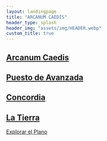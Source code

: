 ```yaml
---
layout: landingpage
title: "ARCANUM CAEDIS"
header_type: splash
header_img: "assets/img/HEADER.webp"
custom_title: true
---
```



<div class="arcana-grid">

  <a href="/blog/arcanum" class="arcana-card lazy-bg arcanum" style="background-image: url('assets/img/Arcanum_mini.webp');" data-bg="assets/img/Arcanum.webp" aria-label="Explora el mundo de Arcanum Caedis">
    <h2>Arcanum Caedis</h2>
    <!-- Imagen de fondo oculta para SEO/Accesibilidad -->
    <span class="visually-hidden" alt="Imagen de Arcanum Caedis, un paisaje misterioso con magia" aria-hidden="true"></span>
  </a>

  <a href="/blog/puestoavanzada" class="arcana-card lazy-bg tecnocracia" style="background-image: url('assets/img/PuestoAvanzada_mini.webp');" data-bg="assets/img/PuestoAvanzada.webp" aria-label="Descubre el Puesto de Avanzada tecnocrático">
    <h2>Puesto de Avanzada</h2>
    <!-- Imagen de fondo oculta para SEO/Accesibilidad -->
    <span class="visually-hidden" alt="Puesto de avanzada tecnocrático con alta tecnología y estructuras futuristas" aria-hidden="true"></span>
  </a>

  <a href="/blog/concordia" class="arcana-card lazy-bg hermeticos" style="background-image: url('assets/img/Concordia_mini.webp');" data-bg="assets/img/Concordia.webp" aria-label="Explora Concordia, la ciudad mágica de los Herméticos">
    <h2>Concordia</h2>
    <!-- Imagen de fondo oculta para SEO/Accesibilidad -->
    <span class="visually-hidden" alt="Concordia, una ciudad llena de magia y misterios" aria-hidden="true"></span>
  </a>

  <a href="/blog/tierra" class="arcana-card lazy-bg" style="background-image: url('assets/img/Tierra_mini.webp');" data-bg="assets/img/Tierra.webp" aria-label="La Tierra, equilibrio entre magia y tecnología">
    <h2>La Tierra</h2>
    <!-- Imagen de fondo oculta para SEO/Accesibilidad -->
    <span class="visually-hidden" alt="La Tierra, un lugar donde coexisten tecnología y magia en tensión" aria-hidden="true"></span>
  </a>

</div>

<div class="text-center py-12">
  <a href="/explorar" class="btn-arcano text-lg">Explorar el Plano</a>
</div>

